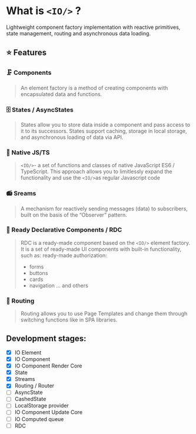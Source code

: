 # What is `<IO/>` ?
Lightweight component factory implementation with reactive primitives, state management, routing and asynchronous data loading.

## ⭐ Features
### 🗜 Components

> An element factory is a method of creating components with
> encapsulated data and functions.

### 🗄 States / AsyncStates

> States allow you to store data inside a component and pass access to it to its successors. States support caching, storage in local storage, and asynchronous loading of data via API.

### 📝 Native JS/TS

> `<IO/>`- a set of functions and classes of native JavaScript ES6 / TypeScript. This approach allows you to limitlessly expand the functionality and use the `<IO/>`as regular Javascript code

### 📻 Sreams

> A mechanism for reactively sending messages (data) to subscribers, built on the basis of the “Observer” pattern.

### 🍕 Ready Declarative Components / RDC

> RDC is a ready-made component based on the `<IO/>` element factory. It is a
> set of ready-made UI components with built-in functionality, such as:
> ready-made authorization:
> - forms
> - buttons
> - cards
> - navigation
> ... and others

### 🔀 Routing

> Routing allows you to use Page Templates and change them through switching functions like in SPA libraries.

## Development stages:

 - [X] IO Element
 - [X] IO Component
 - [X] IO Component Render Core
 - [X] State
 - [X] Streams
 - [X] Routing / Router
 - [ ] AsyncState
 - [ ] CashedState
 - [ ] LocalStorage provider
 - [ ] IO Component Update Core
 - [ ] IO Computed queue
 - [ ] RDC
